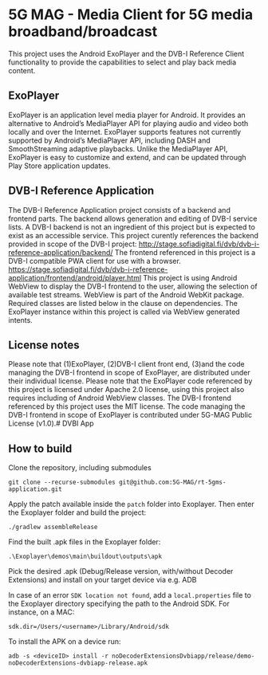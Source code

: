 # 5G MAG - Media Client for 5G media broadband/broadcast

This project uses the Android ExoPlayer and the DVB-I Reference Client functionality to provide the capabilities to select and play
back media content.

## ExoPlayer

ExoPlayer is an application level media player for Android. It provides an
alternative to Android’s MediaPlayer API for playing audio and video both
locally and over the Internet. ExoPlayer supports features not currently
supported by Android’s MediaPlayer API, including DASH and SmoothStreaming
adaptive playbacks. Unlike the MediaPlayer API, ExoPlayer is easy to customize
and extend, and can be updated through Play Store application updates.

## DVB-I Reference Application

The DVB-I Reference Application project consists of a backend and frontend parts.
The backend allows generation and editing of DVB-I service lists.
A DVB-I backend is not an ingredient of this project but is expected to exist as an accessible service.
This project curently references the backend provided in scope of the DVB-I project:
http://stage.sofiadigital.fi/dvb/dvb-i-reference-application/backend/
The frontend referenced in this project is a DVB-I compatible PWA client for use with a browser.
https://stage.sofiadigital.fi/dvb/dvb-i-reference-application/frontend/android/player.html
This project is using Android WebView to display the DVB-I frontend to the user,
allowing the selection of available test streams.
WebView is part of the Android WebKit package. Required classes are listed below in the clause on dependencies.
The ExoPlayer instance within this project is called via WebView generated intents.

## License notes

Please note that (1)ExoPlayer, (2)DVB-I client front end, (3)and the code managing the DVB-I frontend in scope of ExoPlayer, are distributed under their individual license.
Please note that the ExoPlayer code referenced by this project is licensed under Apache 2.0 license,
using this project also requires including of Android WebView classes.
The DVB-I frontend referenced by this project uses the MIT license.
The code managing the DVB-I frontend in scope of ExoPlayer is contributed under 5G-MAG Public License (v1.0).# DVBI App

## How to build

Clone the repository, including submodules

```
git clone --recurse-submodules git@github.com:5G-MAG/rt-5gms-application.git
```

Apply the patch available inside the ```patch``` folder into Exoplayer. Then enter the Exoplayer folder and build the project:
```
./gradlew assembleRelease
```

Find the built .apk files in the Exoplayer folder:
```
.\Exoplayer\demos\main\buildout\outputs\apk
```

Pick the desired .apk (Debug/Release version, with/without Decoder Extensions) and install on your target device via e.g. ADB

In case of an error ```SDK location not found```, add a ```local.properties``` file to the Exoplayer directory specifying the path to the Android SDK. For instance, on a MAC: 
```
sdk.dir=/Users/<username>/Library/Android/sdk
```

To install the APK on a device run:  
```
adb -s <deviceID> install -r noDecoderExtensionsDvbiapp/release/demo-noDecoderExtensions-dvbiapp-release.apk
```

